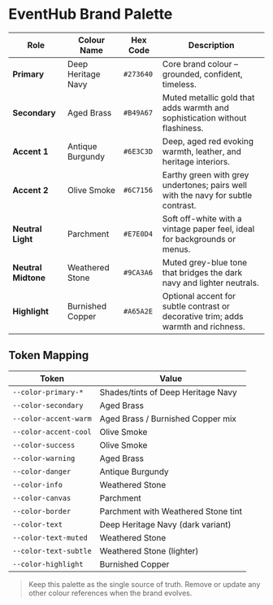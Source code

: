 # EventHub Brand Palette

| Role                | Colour Name        | Hex Code | Description                                                                       |
| ------------------- | ------------------ | -------- | --------------------------------------------------------------------------------- |
| **Primary**         | Deep Heritage Navy | `#273640` | Core brand colour – grounded, confident, timeless.                               |
| **Secondary**       | Aged Brass         | `#B49A67` | Muted metallic gold that adds warmth and sophistication without flashiness.      |
| **Accent 1**        | Antique Burgundy   | `#6E3C3D` | Deep, aged red evoking warmth, leather, and heritage interiors.                  |
| **Accent 2**        | Olive Smoke        | `#6C7156` | Earthy green with grey undertones; pairs well with the navy for subtle contrast. |
| **Neutral Light**   | Parchment          | `#E7E0D4` | Soft off-white with a vintage paper feel, ideal for backgrounds or menus.        |
| **Neutral Midtone** | Weathered Stone    | `#9CA3A6` | Muted grey-blue tone that bridges the dark navy and lighter neutrals.            |
| **Highlight**       | Burnished Copper   | `#A65A2E` | Optional accent for subtle contrast or decorative trim; adds warmth and richness.|

## Token Mapping

| Token                       | Value                                  |
| --------------------------- | -------------------------------------- |
| `--color-primary-*`         | Shades/tints of Deep Heritage Navy     |
| `--color-secondary`         | Aged Brass                             |
| `--color-accent-warm`       | Aged Brass / Burnished Copper mix      |
| `--color-accent-cool`       | Olive Smoke                            |
| `--color-success`           | Olive Smoke                            |
| `--color-warning`           | Aged Brass                             |
| `--color-danger`            | Antique Burgundy                       |
| `--color-info`              | Weathered Stone                        |
| `--color-canvas`            | Parchment                              |
| `--color-border`            | Parchment with Weathered Stone tint    |
| `--color-text`              | Deep Heritage Navy (dark variant)      |
| `--color-text-muted`        | Weathered Stone                        |
| `--color-text-subtle`       | Weathered Stone (lighter)              |
| `--color-highlight`         | Burnished Copper                       |

> Keep this palette as the single source of truth. Remove or update any other colour references when the brand evolves.
